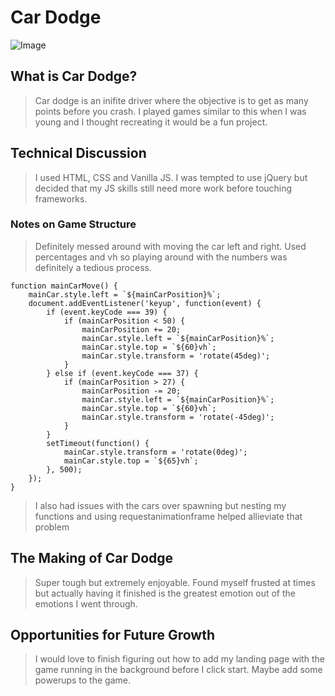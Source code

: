 # Car Dodge

![Image](https://github.com/thatdudemitch/car-dodger/blob/master/images/Gameplay.png)

## What is Car Dodge?

> Car dodge is an inifite driver where the objective is to get as many points before you crash. I played games similar to this when I was young and I thought recreating it would be a fun project.

## Technical Discussion

> I used HTML, CSS and Vanilla JS. I was tempted to use jQuery but decided that my JS skills still need more work before touching frameworks.

### Notes on Game Structure

> Definitely messed around with moving the car left and right. Used percentages and vh so playing around with the numbers was definitely a tedious process. 
```
function mainCarMove() {
    mainCar.style.left = `${mainCarPosition}%`;
    document.addEventListener('keyup', function(event) {
        if (event.keyCode === 39) {
            if (mainCarPosition < 50) {
                mainCarPosition += 20;
                mainCar.style.left = `${mainCarPosition}%`;
                mainCar.style.top = `${60}vh`;
                mainCar.style.transform = 'rotate(45deg)';
            }
        } else if (event.keyCode === 37) {
            if (mainCarPosition > 27) {
                mainCarPosition -= 20;
                mainCar.style.left = `${mainCarPosition}%`;
                mainCar.style.top = `${60}vh`;
                mainCar.style.transform = 'rotate(-45deg)';
            }
        }
        setTimeout(function() {
            mainCar.style.transform = 'rotate(0deg)';
            mainCar.style.top = `${65}vh`;
        }, 500);
    });
}
```

> I also had issues with the cars over spawning but nesting my functions and using requestanimationframe helped allieviate that problem

## The Making of Car Dodge

> Super tough but extremely enjoyable. Found myself frusted at times but actually having it finished is the greatest emotion out of the emotions I went through. 

## Opportunities for Future Growth

> I would love to finish figuring out how to add my landing page with the game running in the background before I click start. Maybe add some powerups to the game. 
